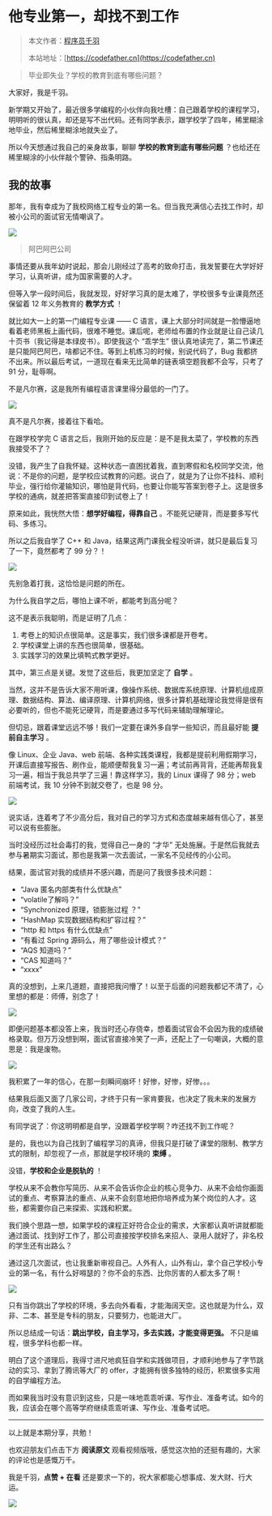 # 他专业第一，却找不到工作

> 本文作者：[程序员千羽](https://yuyuanweb.feishu.cn/wiki/Abldw5WkjidySxkKxU2cQdAtnah)
>
> 本站地址：[https://codefather.cn](https://codefather.cn)

> 毕业即失业？学校的教育到底有哪些问题？

大家好，我是千羽。

新学期又开始了，最近很多学编程的小伙伴向我吐槽：自己跟着学校的课程学习，明明听的很认真，却还是写不出代码。还有同学表示，跟学校学了四年，稀里糊涂地毕业，然后稀里糊涂地就失业了。

所以今天想通过我自己的亲身故事，聊聊 **学校的教育到底有哪些问题** ？也给还在稀里糊涂的小伙伴敲个警钟、指条明路。

## 我的故事

那年，我有幸成为了我校网络工程专业的第一名。但当我充满信心去找工作时，却被小公司的面试官无情嘲讽了。

![](https://pic.yupi.icu/5563/202311021954445.png)

>  阿巴阿巴公司

事情还要从我年幼时说起，那会儿刚经过了高考的致命打击，我发誓要在大学好好学习，认真听讲，成为国家需要的人才。

但等入学一段时间后，我就发现，好好学习真的是太难了，学校很多专业课竟然还保留着 12 年义务教育的 **教学方式** ！

就比如大一上的第一门编程专业课 —— C 语言，课上大部分时间就是一脸懵逼地看着老师黑板上画代码，很难不睡觉。课后呢，老师给布置的作业就是让自己读几十页书（我记得是本绿皮书）。即使我这个 “乖学生” 很认真地读完了，第二节课还是只能阿巴阿巴，啥都记不住。等到上机练习的时候，别说代码了，Bug 我都挤不出来。所以最后考试，一道现在看来无比简单的链表填空题我都不会写，只考了 91 分，耻辱啊。

不是凡尔赛，这是我所有编程语言课里得分最低的一门了。

![](https://pic.yupi.icu/5563/202311021954080.png)

真不是凡尔赛，接着往下看哈。

在跟学校学完 C 语言之后，我刚开始的反应是：是不是我太菜了，学校教的东西我接受不了？

没错，我产生了自我怀疑。这种状态一直困扰着我，直到寒假和名校同学交流，他说：不是你的问题，是学校应试教育的问题。说白了，就是为了让你不挂科、顺利毕业，强行给你灌输知识，哪怕是背代码，也要让你能写答案到卷子上。这是很多学校的通病，就差把答案直接印到试卷上了！

原来如此，我恍然大悟：**想学好编程，得靠自己** 。不能死记硬背，而是要多写代码、多练习。

所以之后我自学了 C++ 和 Java，结果这两门课我全程没听讲，就只是最后复习了一下，竟然都考了 99 分？！

![](https://pic.yupi.icu/5563/202311021954951.png)

先别急着打我，这恰恰是问题的所在。

为什么我自学之后，哪怕上课不听，都能考到高分呢？

这不是表示我聪明，而是证明了几点：

1. 考卷上的知识点很简单。这是事实，我们很多课都是开卷考。
2. 学校课堂上讲的东西也很简单，很基础。
3. 实践学习的效果比填鸭式教学更好。

其中，第三点是关键。发觉了这些后，我更加坚定了 **自学** 。

当然，这并不是告诉大家不用听课，像操作系统、数据库系统原理、计算机组成原理、数据结构、算法、编译原理、计算机网络，很多计算机基础理论我觉得是很有必要听的，但也不能死记硬背，而是要通过多写代码来辅助理解理论。

但切忌，跟着课堂远远不够！我们一定要在课外多自学一些知识，而且最好能 **提前自主学习** 。

像 Linux、企业 Java、web 前端、各种实践类课程，我都是提前利用假期学习，开课后直接写报告、刷作业，能顺便帮我复习一遍；考试前再背背，还能再帮我复习一遍，相当于我总共学了三遍！靠这样学习，我的 Linux 课得了 98 分；web 前端考试，我 10 分钟不到就交卷了，也是 98 分。

![](https://pic.yupi.icu/5563/202311021954969.png)

说实话，连着考了不少高分后，我对自己的学习方式和态度越来越有信心了，甚至可以说有些膨胀。

当时没经历过社会毒打的我，觉得自己一身的 “才华” 无处施展。于是然后我就去参与暑期实习面试，那也是我第一次去面试，一家名不见经传的小公司。

结果，面试官对我的成绩并不感兴趣，而是问了我很多技术问题：

- “Java 匿名内部类有什么优缺点”
- “volatile了解吗？”
- “Synchronized 原理，锁膨胀过程 ？”
- “HashMap 实现数据结构和扩容过程？”
- “http 和 https 有什么优缺点”
- “有看过 Spring 源码么，用了哪些设计模式？”
- “AQS 知道吗？”
- “CAS 知道吗？”
- “xxxx”

真的没想到，上来几道题，直接把我问懵了！以至于后面的问题我都记不清了，心里想的都是：师傅，别念了！

![](https://pic.yupi.icu/5563/202311021954076.png)

即便问题基本都没答上来，我当时还心存侥幸，想着面试官会不会因为我的成绩破格录取。但万万没想到啊，面试官直接冷笑了一声，还配上了一句嘲讽，大概的意思是：我是废物。

![](https://pic.yupi.icu/5563/202311021954113.png)

我积累了一年的信心，在那一刻瞬间崩坏！好惨，好惨，好惨。。。

结果我后面又面了几家公司，才终于只有一家肯要我，也决定了我未来的发展方向，改变了我的人生。

有同学说了：你这明明都是自学，没跟着学校学啊？咋还找不到工作呢？

是的，我也以为自己找到了编程学习的真谛，但我只是打破了课堂的限制、教学方式的限制，却忽视了一点，那就是学校环境的 **束缚** 。

没错，**学校和企业是脱轨的** ！

学校从来不会教你写简历、从来不会告诉你企业的核心竞争力、从来不会给你画面试的重点、考察算法的重点、从来不会刻意地把你培养成为某个岗位的人才。这些，都需要你自己来探索、实践和积累。

我们换个思路一想，如果学校的课程正好符合企业的需求，大家都认真听讲就都能通过面试、找到好工作了，那公司直接按学校排名来招人、录用人就好了，非名校的学生还有出路么？

通过这几次面试，也让我重新审视自己。人外有人，山外有山，拿个自己学校小专业的第一名，有什么好嘚瑟的？你不会的东西、比你厉害的人都太多了啊！

![](https://pic.yupi.icu/5563/202311021954470.png)

只有当你跳出了学校的环境，多去向外看看，才能海阔天空。这也就是为什么，双非、二本、甚至是专科的朋友，只要努力，也能进大厂。

所以总结成一句话：**跳出学校，自主学习，多去实践，才能变得更强。** 不只是编程，很多学科也都一样。

明白了这个道理后，我得寸进尺地疯狂自学和实践做项目，才顺利地参与了字节跳动的实习、拿到了腾讯等大厂的 offer，才能拥有很多独特的经历，积累很多实用的自学编程方法。

而如果我当时没有意识到这些，只是一味地乖乖听课、写作业、准备考试。如今的我，应该会在哪个高等学府继续乖乖听课、写作业、准备考试吧。



------


以上就是本期分享，共勉！

也欢迎朋友们点击下方 **阅读原文** 观看视频版哦，感觉这次拍的还挺有趣的，大家的评论也是感慨万千。

我是千羽，**点赞 + 在看** 还是要求一下的，祝大家都能心想事成、发大财、行大运。

![](https://pic.yupi.icu/5563/202311021954491.png)
